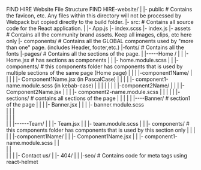 FIND HIRE Website File Structure
FIND HIRE-website/
|
|- public # Contains the favicon, etc. Any files within this directory will not be processed by Webpack but copied directly to the build folder.
|- src: # Contains all source code for the React application.
    |
    |- App.js
    |- index.scss
    |- index.js
    |- assets   # Contains all the community brand assets. Keep all images, clips, etc here only
    |- components/   # Contains all the GLOBAL components used by "more than one" page. (includes Header, footer,etc.)
    |-fonts/         # Contains all the fonts 
    |-pages/         # Contains all the sections of the page.
    |      |-----Home /
    |      |      |- Home.jsx    # has sections as components
    |      |      |- home.module.scss
    |      |      |- components/ # this components folder has components that is used by multiple sections of the same page (Home page)
    |      |      |     |-component1Name/
    |      |      |     |    |- Component1Name.jsx (in PascalCase)
    |      |      |     |    |- component1-name.module.scss (in kebab-case)
    |      |      |     |
    |      |      |     |-component2Name/
    |      |      |         |- Component2Name.jsx
    |      |      |         |- component2-name.module.scss
    |      |      |
    |      |      |- sections/ # contains all sections of the page
    |      |            |
    |      |            |----Banner/  # section1 of the page
    |      |            |        |- Banner.jsx
    |      |            |        |- banner.module.scss          
    |      |            |        
    |      |            |                          
    |      |            |------Team/ 
    |      |                     |- Team.jsx
    |      |                     |- team.module.scss
    |      |                     |- components/ # this components folder has components that is used by this section only
    |      |                          |
    |      |                          |-component1Name/
    |      |                               |- Component1Name.jsx 
    |      |                               |- component1-name.module.scss
    |      |            
    |      |            
    |      |
    |      |- Contact us/
    |      |- 404/
    |
    |
    |-seo/ # Contains code for meta tags using react-helmet

